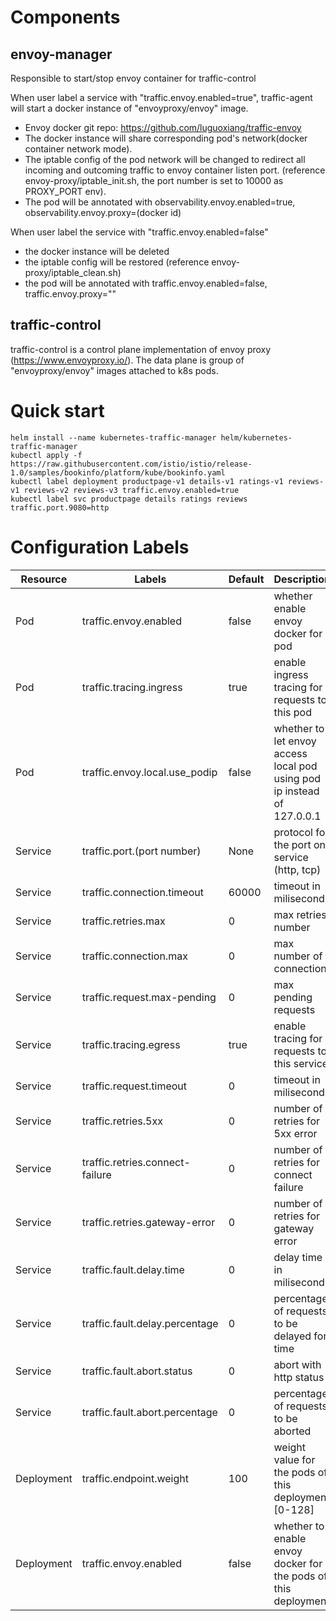 # Components
## envoy-manager
Responsible to start/stop envoy container for traffic-control

When user label a service with "traffic.envoy.enabled=true", traffic-agent will start a docker instance of "envoyproxy/envoy" image. 

* Envoy docker git repo: https://github.com/luguoxiang/traffic-envoy
* The docker instance will share corresponding pod's network(docker container network mode).
* The iptable config of the pod network will be changed to redirect all incoming and outcoming traffic to envoy container listen port.
(reference envoy-proxy/iptable_init.sh, the port number is set to 10000 as PROXY_PORT env).
* The pod will be annotated with observability.envoy.enabled=true, observability.envoy.proxy=(docker id)

When user label the service with "traffic.envoy.enabled=false"

* the docker instance will be deleted
* the iptable config will be restored (reference envoy-proxy/iptable_clean.sh)
* the pod will be annotated with traffic.envoy.enabled=false, traffic.envoy.proxy=""

## traffic-control
traffic-control is a control plane implementation of envoy proxy (https://www.envoyproxy.io/). The data plane is group of "envoyproxy/envoy" images attached to k8s pods.

# Quick start

```
helm install --name kubernetes-traffic-manager helm/kubernetes-traffic-manager
kubectl apply -f https://raw.githubusercontent.com/istio/istio/release-1.0/samples/bookinfo/platform/kube/bookinfo.yaml
kubectl label deployment productpage-v1 details-v1 ratings-v1 reviews-v1 reviews-v2 reviews-v3 traffic.envoy.enabled=true
kubectl label svc productpage details ratings reviews traffic.port.9080=http
```

# Configuration Labels

| Resource | Labels | Default | Description |
|----------|--------|---------|--------------|
| Pod | traffic.envoy.enabled | false |whether enable envoy docker for pod |
| Pod | traffic.tracing.ingress | true | enable ingress tracing for requests to this pod |
| Pod | traffic.envoy.local.use_podip | false | whether to let envoy access local pod using pod ip instead of 127.0.0.1 |
| Service | traffic.port.(port number)| None| protocol for the port on service (http, tcp)|
| Service | traffic.connection.timeout |  60000 | timeout in miliseconds  |
| Service | traffic.retries.max | 0 | max retries number |
| Service | traffic.connection.max | 0 | max number of connection | 
| Service | traffic.request.max-pending | 0 | max pending requests  |
| Service | traffic.tracing.egress | true | enable tracing for requests to this service | 
| Service | traffic.request.timeout | 0 | timeout in miliseconds |0 |
| Service | traffic.retries.5xx | 0 | number of retries for 5xx error | 
| Service | traffic.retries.connect-failure | 0 | number of retries for connect failure |
| Service | traffic.retries.gateway-error | 0 | number of retries for gateway error |
| Service | traffic.fault.delay.time | 0 | delay time in miliseconds |
| Service | traffic.fault.delay.percentage | 0 | percentage of requests to be delayed for time |
| Service | traffic.fault.abort.status | 0 | abort with http status |
| Service | traffic.fault.abort.percentage | 0 | percentage of requests to be aborted |
| Deployment | traffic.endpoint.weight | 100 | weight value for the pods of this deployment [0-128]  |
| Deployment | traffic.envoy.enabled | false | whether to enable envoy docker for the pods of this deployment |






